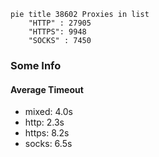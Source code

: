 
```mermaid
pie title 38602 Proxies in list
    "HTTP" : 27905
    "HTTPS": 9948
    "SOCKS" : 7450
```

### Some Info
#### Average Timeout

- mixed: 4.0s
- http: 2.3s
- https: 8.2s
- socks: 6.5s